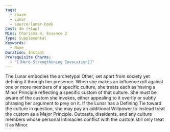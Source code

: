 ```yaml
---
tags:
  - charm
  - Lunar
  - source/lunar-book
Cost: 4m (+1wp)
Mins: Charisma 4, Essence 2
Type: Supplemental
Keywords:
  - None
Duration: Instant
Prerequisite Charms:
  - "[[Herd-Strengthening Invocation]]"
---
```

The Lunar embodies the archetypal Other, set apart from society yet defining it through her presence. When she makes an influence roll against one or more members of a specific culture, she treats each as having a Minor Principle reflecting a specific custom of that culture. She must be aware of the custom she invokes, either appealing to it overtly or subtly phrasing her argument to prey on it. If the Lunar has a Defining Tie toward the culture in question, she may pay an additional Willpower to instead treat the custom as a Major Principle. Outcasts, dissidents, and any culture members whose personal Intimacies conflict with the custom still only treat it as Minor.